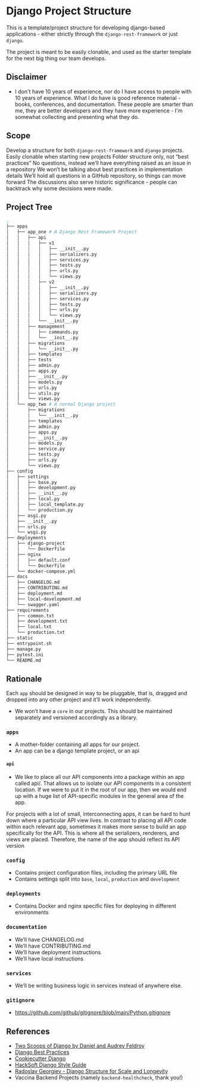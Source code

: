 # Django Project Structure
This is a template/project structure for developing django-based applications -
either strictly through the `django-rest-framework` or just `django`.

The project is meant to be easily clonable, and used as the starter template for
the next big thing our team develops.


## Disclaimer
* I don't have 10 years of experience, nor do I have access to people with 10
years of experience. What I do have is good reference material - books,
conferences, and documentation. These people are smarter than me, they are
better developers and they have more experience - I'm somewhat collecting and
presenting what they do.

## Scope
Develop a structure for both `django-rest-framework` and `django` projects.
Easily clonable when starting new projects
Folder structure only, not “best practices”
No questions, instead we’ll have everything raised as an issue in a repository
We won’t be talking about best practices in implementation details
We’ll hold all questions in a GitHub repository, so things can move forward
The discussions also serve historic significance - people can backtrack why some
decisions were made.


## Project Tree
```bash
.
├── apps
│   ├── app_one # A Django Rest Framework Project
│   │   ├── api
│   │   │   ├── v1
│   │   │   │   ├── __init__.py
│   │   │   │   ├── serializers.py
│   │   │   │   ├── services.py
│   │   │   │   ├── tests.py
│   │   │   │   ├── urls.py
│   │   │   │   └── views.py
│   │   │   ├── v2
│   │   │   │   ├── __init__.py
│   │   │   │   ├── serializers.py
│   │   │   │   ├── services.py
│   │   │   │   ├── tests.py
│   │   │   │   ├── urls.py
│   │   │   │   └── views.py
│   │   │   └── __init__.py
│   │   ├── management
│   │   │   ├── commands.py
│   │   │   └── __init__.py
│   │   ├── migrations
│   │   │   └── __init__.py
│   │   ├── templates
│   │   ├── tests
│   │   ├── admin.py
│   │   ├── apps.py
│   │   ├── __init__.py
│   │   ├── models.py
│   │   ├── urls.py
│   │   ├── utils.py
│   │   └── views.py
│   └── app_two # A normal Django project
│       ├── migrations
│       │   └── __init__.py
│       ├── templates
│       ├── admin.py
│       ├── apps.py
│       ├── __init__.py
│       ├── models.py
│       ├── service.py
│       ├── tests.py
│       ├── urls.py
│       └── views.py
├── config
│   ├── settings
│   │   ├── base.py
│   │   ├── development.py
│   │   ├── __init__.py
│   │   ├── local.py
│   │   ├── local_template.py
│   │   └── production.py
│   ├── asgi.py
│   ├── __init__.py
│   ├── urls.py
│   └── wsgi.py
├── deployments
│   ├── django-project
│   │   └── Dockerfile
│   ├── nginx
│   │   ├── default.conf
│   │   └── Dockerfile
│   └── docker-compose.yml
├── docs
│   ├── CHANGELOG.md
│   ├── CONTRIBUTING.md
│   ├── deployment.md
│   ├── local-development.md
│   └── swagger.yaml
├── requirements
│   ├── common.txt
│   ├── development.txt
│   ├── local.txt
│   └── production.txt
├── static
├── entrypoint.sh
├── manage.py
├── pytest.ini
└── README.md

```

## Rationale
Each `app` should be designed in way to be pluggable, that is, dragged and dropped
into any other project and it’ll work independently.

* We won’t have a `core` in our projects. This should be maintained separately
and versioned accordingly as a library.

### `apps`
* A mother-folder containing all apps for our project.
* An app can be a django template project, or an api

#### `api`
* We like to place all our API components into a package within an app called
api/. That allows us to isolate our API components in a consistent location. If
we were to put it in the root of our app, then we would end up with a huge list
of API-specific modules in the general area of the app.

For projects with a lot of small, interconnecting apps, it can be hard to hunt
down where a particular API view lives. In contrast to placing all API code
within each relevant app, sometimes it makes more sense to build an app
specifically for the API. This is where all the serializers, renderers, and views
are placed. Therefore, the name of the app should reflect its API version


### `config`
* Contains project configuration files, including the primary URL file
* Contains settings split into `base`, `local`, `production` and `development`


### `deployments`
* Contains Docker and nginx specific files for deploying in different
environments


### `documentation`
* We’ll have CHANGELOG.md
* We’ll have CONTRIBUTING.md
* We’ll have deployment instructions
* We’ll have local instructions


### `services`
* We’ll be writing business logic in services instead of anywhere else.


### `gitignore`
* https://github.com/github/gitignore/blob/main/Python.gitignore


## References
- [Two Scoops of Django by Daniel and Audrey Feldroy](https://www.feldroy.com/books/two-scoops-of-django-3-x)
- [Django Best Practices](https://django-best-practices.readthedocs.io/en/latest/index.html)
- [Cookiecutter Django](https://github.com/cookiecutter/cookiecutter-django)
- [HackSoft Django Style Guide](https://github.com/HackSoftware/Django-Styleguide)
- [Radoslav Georgiev - Django Structure for Scale and Longevity](https://www.youtube.com/watch?v=yG3ZdxBb1oo)
- Vaccina Backend Projects (namely `backend-healthcheck`, thank you!)
